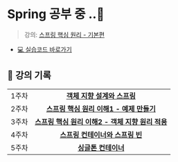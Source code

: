 # Spring 공부 중 ..💭
> 강의: [스프링 핵심 원리 - 기본편](https://www.inflearn.com/course/%EC%8A%A4%ED%94%84%EB%A7%81-%ED%95%B5%EC%8B%AC-%EC%9B%90%EB%A6%AC-%EA%B8%B0%EB%B3%B8%ED%8E%B8)

- [💻 실습코드 바로가기](https://github.com/naya-h2/Spring-Study/tree/main/core)

## 📂 강의 기록
<table>
  <tbody>
    <tr>
      <td align="center">
      1주차</td>
      <td align="center"><a href="https://www.notion.so/naya-h2/26f051ba7389403e844ed24a0179ddc1">
      <b>객체 지향 설계와 스프링</b></a></td>
    </tr>
<tr>
      <td align="center">
      2주차</td>
      <td align="center"><a href="https://naya-h2.notion.site/1-003b187380ea43e39d7634f42abd063a?pvs=4">
      <b>스프링 핵심 원리 이해1 - 예제 만들기</b></a></td>
    </tr>
<tr>
      <td align="center">
      3주차</td>
      <td align="center"><a href="https://naya-h2.notion.site/2-e171980ce035414d91f01ffc92a103fc?pvs=4">
      <b>스프링 핵심 원리 이해2 - 객체 지향 원리 적용</b></a></td>
    </tr>
<tr>
      <td align="center">
      4주차</td>
      <td align="center"><a href="https://naya-h2.notion.site/b96249c201d24744b13d8e4c049684ef?pvs=4">
      <b>스프링 컨테이너와 스프링 빈</b></a></td>
    </tr>
<tr>
      <td align="center">
      5주차</td>
      <td align="center"><a href="https://naya-h2.notion.site/a9b2af47a5fb4ac8ba76322226bcfd38?pvs=4">
      <b>싱글톤 컨테이너</b></a></td>
    </tr>
  </tbody>
</table>